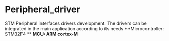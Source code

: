 # Peripheral_driver
 STM Peripheral interfaces drivers development. The drivers can be integrated in the main application according to its needs
 **Microcontroller: STM32F4 **
 **MCU: ARM cortex-M**
